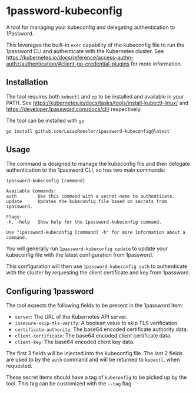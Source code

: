 # 1password-kubeconfig

A tool for managing your kubeconfig and delegating authentication to 1Password.


This leverages the built-in `exec` capability of the kubeconfig file to run the 1password CLI and authenticate with the Kubernetes cluster.
See https://kubernetes.io/docs/reference/access-authn-authz/authentication/#client-go-credential-plugins for more information.

## Installation

The tool requires both `kubectl` and `op` to be installed and available in your PATH. See https://kubernetes.io/docs/tasks/tools/install-kubectl-linux/ and https://developer.1password.com/docs/cli/ respectively.

The tool can be installed with `go`

```sh
go install github.com/LucasRoesler/1password-kubeconfig@latest
```

## Usage

The command is designed to manage the kubeconfig file and then delegate authentication to the 1password CLI, so has two main commands:


```
1password-kubeconfig [command]

Available Commands:
auth        Use this command with a secret-name to authenticate.
update      Updates the kubeconfig file based on secrets from 1password.

Flags:
-h, -help   Show help for the 1password-kubeconfig command.

Use "1password-kubeconfig [command] -h" for more information about a command.
```

You will generally run `1password-kubeconfig update` to update your kubeconfig file with the latest configuration from 1password.

This configuration will then use `1password-kubeconfig auth` to authenticate with the cluster by requesting the client certificate and key from 1password.

## Configuring 1password

The tool expects the following fields to be present in the 1password item:

- `server`: The URL of the Kubernetes API server.
- `insecure-skip-tls-verify`: A boolean value to skip TLS verification.
- `certificate-authority`: The base64 encoded certificate authority data.
- `client-certificate`: The base64 encoded client certificate data.
- `client-key`: The base64 encoded client key data.


The first 3 fields will be injected into the kubeconfig file. The last 2 fields are used to by the `auth` command and will be returned to `kubectl`, when requested.

These secret items should have a tag of `kubeconfig` to be picked up by the tool. This tag can be customized with the `--tag` flag.
